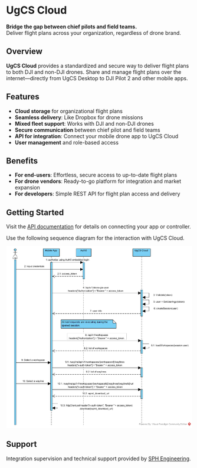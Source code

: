 # UgCS Cloud

**Bridge the gap between chief pilots and field teams.**  
Deliver flight plans across your organization, regardless of drone brand.

## Overview

**UgCS Cloud** provides a standardized and secure way to deliver flight plans to both DJI and non-DJI drones. Share and manage flight plans over the internet—directly from UgCS Desktop to DJI Pilot 2 and other mobile apps.

## Features

- **Cloud storage** for organizational flight plans
- **Seamless delivery**: Like Dropbox for drone missions
- **Mixed fleet support**: Works with DJI and non-DJI drones
- **Secure communication** between chief pilot and field teams
- **API for integration**: Connect your mobile drone app to UgCS Cloud
- **User management** and role-based access

## Benefits

- **For end-users**: Effortless, secure access to up-to-date flight plans
- **For drone vendors**: Ready-to-go platform for integration and market expansion
- **For developers**: Simple REST API for flight plan access and delivery

## Getting Started

Visit the [API documentation](https://cloud.ugcs.com/api) for details on connecting your app or controller.

Use the following sequence diagram for the interaction with UgCS Cloud.

![UgCS Cloud Integration Sequence](sequence.png)

## Support

Integration supervision and technical support provided by [SPH Engineering](https://www.sphengineering.com/).
